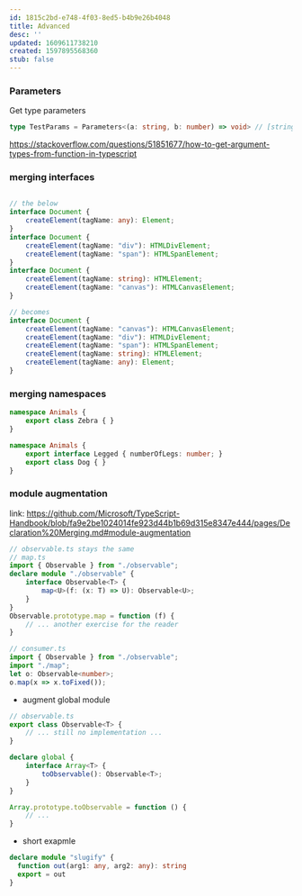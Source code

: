```yaml
---
id: 1815c2bd-e748-4f03-8ed5-b4b9e26b4048
title: Advanced
desc: ''
updated: 1609611738210
created: 1597895568360
stub: false
---
```


### Parameters

Get type parameters

```ts
type TestParams = Parameters<(a: string, b: number) => void> // [string, number]

```

https://stackoverflow.com/questions/51851677/how-to-get-argument-types-from-function-in-typescript


### merging interfaces
```ts

// the below 
interface Document {
    createElement(tagName: any): Element;
}
interface Document {
    createElement(tagName: "div"): HTMLDivElement;
    createElement(tagName: "span"): HTMLSpanElement;
}
interface Document {
    createElement(tagName: string): HTMLElement;
    createElement(tagName: "canvas"): HTMLCanvasElement;
}

// becomes
interface Document {
    createElement(tagName: "canvas"): HTMLCanvasElement;
    createElement(tagName: "div"): HTMLDivElement;
    createElement(tagName: "span"): HTMLSpanElement;
    createElement(tagName: string): HTMLElement;
    createElement(tagName: any): Element;
}
```

### merging namespaces

```ts
namespace Animals {
    export class Zebra { }
}

namespace Animals {
    export interface Legged { numberOfLegs: number; }
    export class Dog { }
}
```

### module augmentation
link: https://github.com/Microsoft/TypeScript-Handbook/blob/fa9e2be1024014fe923d44b1b69d315e8347e444/pages/Declaration%20Merging.md#module-augmentation

```ts
// observable.ts stays the same
// map.ts
import { Observable } from "./observable";
declare module "./observable" {
    interface Observable<T> {
        map<U>(f: (x: T) => U): Observable<U>;
    }
}
Observable.prototype.map = function (f) {
    // ... another exercise for the reader
}

// consumer.ts
import { Observable } from "./observable";
import "./map";
let o: Observable<number>;
o.map(x => x.toFixed());
```

- augment global module
```ts
// observable.ts
export class Observable<T> {
    // ... still no implementation ...
}

declare global {
    interface Array<T> {
        toObservable(): Observable<T>;
    }
}

Array.prototype.toObservable = function () {
    // ...
}
```

- short exapmle

```ts
declare module "slugify" {
  function out(arg1: any, arg2: any): string
  export = out
}

```
